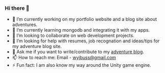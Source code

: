 ### Hi there 👋

<!--
**Wyjbuss/Wyjbuss** is a ✨ _special_ ✨ repository because its `README.md` (this file) appears on your GitHub profile.
-->

- 🔭 I’m currently working on my portfolio website and a blog site about adventures.
- 🌱 I’m currently learning mongodb and integrating it with my apps.
- 👯 I’m looking to collaborate on web development projects.
- 🤔 I’m looking for help with resumes, job recognation and ideas/tips for my adventure blog site.
- 💬 Ask me if you want to write/contribute to my [adventure blog](https://shel-wy-blog.herokuapp.com/). 
- 📫 How to reach me: Email - wyjbuss@gmail.com
- ⚡ Fun fact: I am also know my way around the Unity game engine.

